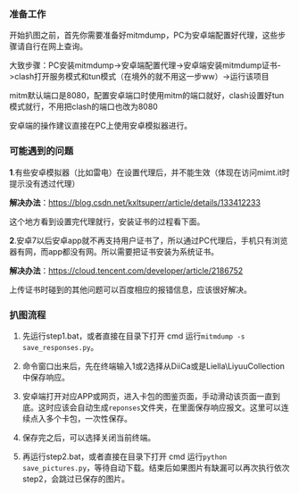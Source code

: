 ### 准备工作

开始扒图之前，首先你需要准备好mitmdump，PC为安卓端配置好代理，这些步骤请自行在网上查询。

大致步骤：PC安装mitmdump->安卓端配置代理->安卓端安装mitmdump证书->clash打开服务模式和tun模式（在境外的就不用这一步ww）->运行该项目

mitm默认端口是8080，配置安卓端口时使用mitm的端口就好，clash设置好tun模式就行，不用把clash的端口也改为8080

安卓端的操作建议直接在PC上使用安卓模拟器进行。

### 可能遇到的问题

**1**.有些安卓模拟器（比如雷电）在设置代理后，并不能生效（体现在访问mimt.it时提示没有透过代理）

**解决办法**：https://blog.csdn.net/kxltsuperr/article/details/133412233

这个地方看到设置完代理就行，安装证书的过程看下面。

**2**.安卓7以后安卓app就不再支持用户证书了，所以通过PC代理后，手机只有浏览器有网，而app都没有网。所以需要把证书安装为系统证书。

**解决办法**：https://cloud.tencent.com/developer/article/2186752

上传证书时碰到的其他问题可以百度相应的报错信息，应该很好解决。

### 扒图流程

1. 先运行step1.bat，或者直接在目录下打开 cmd 运行`mitmdump -s save_responses.py`。

2. 命令窗口出来后，先在终端输入1或2选择从DiiCa或是Liella\LiyuuCollection中保存响应。

3. 安卓端打开对应APP或网页，进入卡包的图鉴页面，手动滑动该页面一直到底。这时应该会自动生成`reponses`文件夹，在里面保存响应报文。这里可以连续点入多个卡包，一次性保存。

4. 保存完之后，可以选择关闭当前终端。

5. 再运行step2.bat，或者直接在目录下打开 cmd 运行`python save_pictures.py`，等待自动下载。结束后如果图片有缺漏可以再次执行依次step2，会跳过已保存的图片。

   
